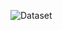![Dataset](https://www.kaggle.com/datasets/webadvisor/real-time-anomaly-detection-in-cctv-surveillance/)